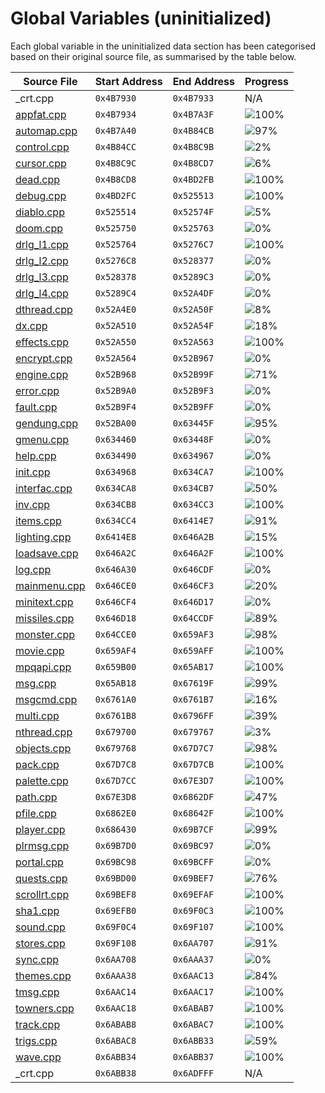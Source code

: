 # Global Variables (uninitialized)

Each global variable in the uninitialized data section has been categorised based on their original source file, as summarised by the table below.

| Source File                | Start Address | End Address | Progress                                                      |
|----------------------------|---------------|-------------|---------------------------------------------------------------|
| _crt.cpp                   | `0x4B7930`    | `0x4B7933`  | N/A                                                           |
| [appfat.cpp](appfat.h)     | `0x4B7934`    | `0x4B7A3F`  | ![100%](http://progressed.io/bar/100 "(268/268 bytes)")       |
| [automap.cpp](automap.h)   | `0x4B7A40`    | `0x4B84CB`  | ![97%](http://progressed.io/bar/97 "(2632/2700 bytes)")       |
| [control.cpp](control.h)   | `0x4B84CC`    | `0x4B8C9B`  | ![2%](http://progressed.io/bar/2 "(56/2000 bytes)")           |
| [cursor.cpp](cursor.h)     | `0x4B8C9C`    | `0x4B8CD7`  | ![6%](http://progressed.io/bar/6 "(4/60 bytes)")              |
| [dead.cpp](dead.h)         | `0x4B8CD8`    | `0x4BD2FB`  | ![100%](http://progressed.io/bar/100 "(17956/17956 bytes)")   |
| [debug.cpp](debug.h)       | `0x4BD2FC`    | `0x525513`  | ![100%](http://progressed.io/bar/100 "(426520/426520 bytes)") |
| [diablo.cpp](diablo.h)     | `0x525514`    | `0x52574F`  | ![5%](http://progressed.io/bar/5 "(32/572 bytes)")            |
| [doom.cpp](doom.h)         | `0x525750`    | `0x525763`  | ![0%](http://progressed.io/bar/0 "(0/20 bytes)")              |
| [drlg_l1.cpp](drlg_l1.h)   | `0x525764`    | `0x5276C7`  | ![100%](http://progressed.io/bar/100 "(8036/8036 bytes)")     |
| [drlg_l2.cpp](drlg_l2.h)   | `0x5276C8`    | `0x528377`  | ![0%](http://progressed.io/bar/0 "(0/3248 bytes)")            |
| [drlg_l3.cpp](drlg_l3.h)   | `0x528378`    | `0x5289C3`  | ![0%](http://progressed.io/bar/0 "(0/1612 bytes)")            |
| [drlg_l4.cpp](drlg_l4.h)   | `0x5289C4`    | `0x52A4DF`  | ![0%](http://progressed.io/bar/0 "(0/6940 bytes)")            |
| [dthread.cpp](dthread.h)   | `0x52A4E0`    | `0x52A50F`  | ![8%](http://progressed.io/bar/8 "(4/48 bytes)")              |
| [dx.cpp](dx.h)             | `0x52A510`    | `0x52A54F`  | ![18%](http://progressed.io/bar/18 "(12/64 bytes)")           |
| [effects.cpp](effects.h)   | `0x52A550`    | `0x52A563`  | ![100%](http://progressed.io/bar/100 "(20/20 bytes)")         |
| [encrypt.cpp](encrypt.h)   | `0x52A564`    | `0x52B967`  | ![0%](http://progressed.io/bar/0 "(0/5124 bytes)")            |
| [engine.cpp](engine.h)     | `0x52B968`    | `0x52B99F`  | ![71%](http://progressed.io/bar/71 "(40/56 bytes)")           |
| [error.cpp](error.h)       | `0x52B9A0`    | `0x52B9F3`  | ![0%](http://progressed.io/bar/0 "(0/84 bytes)")              |
| [fault.cpp](fault.h)       | `0x52B9F4`    | `0x52B9FF`  | ![0%](http://progressed.io/bar/0 "(0/12 bytes)")              |
| [gendung.cpp](gendung.h)   | `0x52BA00`    | `0x63445F`  | ![95%](http://progressed.io/bar/95 "(1035708/1084000 bytes)") |
| [gmenu.cpp](gmenu.h)       | `0x634460`    | `0x63448F`  | ![0%](http://progressed.io/bar/0 "(0/48 bytes)")              |
| [help.cpp](help.h)         | `0x634490`    | `0x634967`  | ![0%](http://progressed.io/bar/0 "(0/1240 bytes)")            |
| [init.cpp](init.h)         | `0x634968`    | `0x634CA7`  | ![100%](http://progressed.io/bar/100 "(832/832 bytes)")       |
| [interfac.cpp](interfac.h) | `0x634CA8`    | `0x634CB7`  | ![50%](http://progressed.io/bar/50 "(8/16 bytes)")            |
| [inv.cpp](inv.h)           | `0x634CB8`    | `0x634CC3`  | ![100%](http://progressed.io/bar/100 "(12/12 bytes)")         |
| [items.cpp](items.h)       | `0x634CC4`    | `0x6414E7`  | ![91%](http://progressed.io/bar/91 "(47104/51236 bytes)")     |
| [lighting.cpp](lighting.h) | `0x6414E8`    | `0x646A2B`  | ![15%](http://progressed.io/bar/15 "(3333/21828 bytes)")      |
| [loadsave.cpp](loadsave.h) | `0x646A2C`    | `0x646A2F`  | ![100%](http://progressed.io/bar/100 "(4/4 bytes)")           |
| [log.cpp](log.h)           | `0x646A30`    | `0x646CDF`  | ![0%](http://progressed.io/bar/0 "(4/688 bytes)")             |
| [mainmenu.cpp](mainmenu.h) | `0x646CE0`    | `0x646CF3`  | ![20%](http://progressed.io/bar/20 "(4/20 bytes)")            |
| [minitext.cpp](minitext.h) | `0x646CF4`    | `0x646D17`  | ![0%](http://progressed.io/bar/0 "(0/36 bytes)")              |
| [missiles.cpp](missiles.h) | `0x646D18`    | `0x64CCDF`  | ![89%](http://progressed.io/bar/89 "(22000/24520 bytes)")     |
| [monster.cpp](monster.h)   | `0x64CCE0`    | `0x659AF3`  | ![98%](http://progressed.io/bar/98 "(51736/52756 bytes)")     |
| [movie.cpp](movie.h)       | `0x659AF4`    | `0x659AFF`  | ![100%](http://progressed.io/bar/100 "(12/12 bytes)")         |
| [mpqapi.cpp](mpqapi.h)     | `0x659B00`    | `0x65AB17`  | ![100%](http://progressed.io/bar/100 "(4120/4120 bytes)")     |
| [msg.cpp](msg.h)           | `0x65AB18`    | `0x67619F`  | ![99%](http://progressed.io/bar/99 "(112203/112264 bytes)")   |
| [msgcmd.cpp](msgcmd.h)     | `0x6761A0`    | `0x6761B7`  | ![16%](http://progressed.io/bar/16 "(4/24 bytes)")            |
| [multi.cpp](multi.h)       | `0x6761B8`    | `0x6796FF`  | ![39%](http://progressed.io/bar/39 "(5325/13640 bytes)")      |
| [nthread.cpp](nthread.h)   | `0x679700`    | `0x679767`  | ![3%](http://progressed.io/bar/3 "(4/104 bytes)")             |
| [objects.cpp](objects.h)   | `0x679768`    | `0x67D7C7`  | ![98%](http://progressed.io/bar/98 "(16300/16480 bytes)")     |
| [pack.cpp](pack.h)         | `0x67D7C8`    | `0x67D7CB`  | ![100%](http://progressed.io/bar/100 "(4/4 bytes)")           |
| [palette.cpp](palette.h)   | `0x67D7CC`    | `0x67E3D7`  | ![100%](http://progressed.io/bar/100 "(3084/3084 bytes)")     |
| [path.cpp](path.h)         | `0x67E3D8`    | `0x6862DF`  | ![47%](http://progressed.io/bar/47 "(15600/32520 bytes)")     |
| [pfile.cpp](pfile.h)       | `0x6862E0`    | `0x68642F`  | ![100%](http://progressed.io/bar/100 "(336/336 bytes)")       |
| [player.cpp](player.h)     | `0x686430`    | `0x69B7CF`  | ![99%](http://progressed.io/bar/99 "(86884/86944 bytes)")     |
| [plrmsg.cpp](plrmsg.h)     | `0x69B7D0`    | `0x69BC97`  | ![0%](http://progressed.io/bar/0 "(0/1224 bytes)")            |
| [portal.cpp](portal.h)     | `0x69BC98`    | `0x69BCFF`  | ![0%](http://progressed.io/bar/0 "(0/104 bytes)")             |
| [quests.cpp](quests.h)     | `0x69BD00`    | `0x69BEF7`  | ![76%](http://progressed.io/bar/76 "(388/504 bytes)")         |
| [scrollrt.cpp](scrollrt.h) | `0x69BEF8`    | `0x69EFAF`  | ![100%](http://progressed.io/bar/100 "(12472/12472 bytes)")   |
| [sha1.cpp](sha1.h)         | `0x69EFB0`    | `0x69F0C3`  | ![100%](http://progressed.io/bar/100 "(276/276 bytes)")       |
| [sound.cpp](sound.h)       | `0x69F0C4`    | `0x69F107`  | ![100%](http://progressed.io/bar/100 "(68/68 bytes)")         |
| [stores.cpp](stores.h)     | `0x69F108`    | `0x6AA707`  | ![91%](http://progressed.io/bar/91 "(42696/46592 bytes)")     |
| [sync.cpp](sync.h)         | `0x6AA708`    | `0x6AAA37`  | ![0%](http://progressed.io/bar/0 "(0/816 bytes)")             |
| [themes.cpp](themes.h)     | `0x6AAA38`    | `0x6AAC13`  | ![84%](http://progressed.io/bar/84 "(400/476 bytes)")         |
| [tmsg.cpp](tmsg.h)         | `0x6AAC14`    | `0x6AAC17`  | ![100%](http://progressed.io/bar/100 "(4/4 bytes)")           |
| [towners.cpp](towners.h)   | `0x6AAC18`    | `0x6ABAB7`  | ![100%](http://progressed.io/bar/100 "(3744/3744 bytes)")     |
| [track.cpp](track.h)       | `0x6ABAB8`    | `0x6ABAC7`  | ![100%](http://progressed.io/bar/100 "(16/16 bytes)")         |
| [trigs.cpp](trigs.h)       | `0x6ABAC8`    | `0x6ABB33`  | ![59%](http://progressed.io/bar/59 "(64/108 bytes)")          |
| [wave.cpp](wave.h)         | `0x6ABB34`    | `0x6ABB37`  | ![100%](http://progressed.io/bar/100 "(4/4 bytes)")           |
| _crt.cpp                   | `0x6ABB38`    | `0x6ADFFF`  | N/A                                                           |
